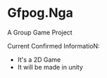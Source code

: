 # Gfpog.Nga
A Group Game Project

Current Confirmed InformatioN:
- It's a 2D Game
- It will be made in unity

